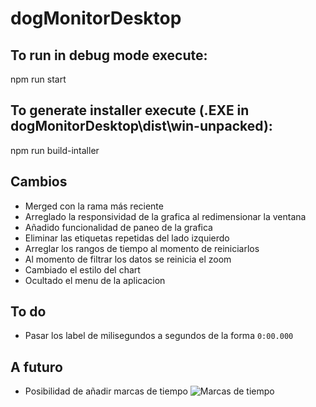 # dogMonitorDesktop

## To run in debug mode execute:
 npm run start


## To generate installer execute (.EXE in dogMonitorDesktop\dist\win-unpacked):
npm run build-intaller

## Cambios
- Merged con la rama más reciente
- Arreglado la responsividad de la grafica al redimensionar la ventana
- Añadido funcionalidad de paneo de la grafica
- Eliminar las etiquetas repetidas del lado izquierdo
- Arreglar los rangos de tiempo al momento de reiniciarlos
- Al momento de filtrar los datos se reinicia el zoom
- Cambiado el estilo del chart
- Ocultado el menu de la aplicacion

## To do
- Pasar los label de milisegundos a segundos de la forma `0:00.000`

## A futuro
- Posibilidad de añadir marcas de tiempo ![Marcas de tiempo](https://help.apple.com/assets/624CD263C8F66A56E56A8D17/624CD265C8F66A56E56A8D26/es_ES/dfb13758aab7e195b3acc0db8d9094d6.png)